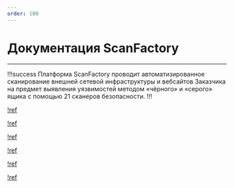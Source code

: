 ```yaml
---
order: 100
---
```


# Документация ScanFactory

____

!!!success
Платформа ScanFactory проводит автоматизированное сканирование внешней сетевой инфраструктуры и вебсайтов Заказчика на предмет выявления уязвимостей методом «чёрного» и «серого» ящика с помощью 21 сканеров безопасности.
!!!

[!ref](./quickstart.md)

[!ref](./technical-overview.md)

[!ref](./scanners.md)

[!ref](./api-documentation.md)

[!ref](./integrations/README.md)

[!ref](./licence.md)
